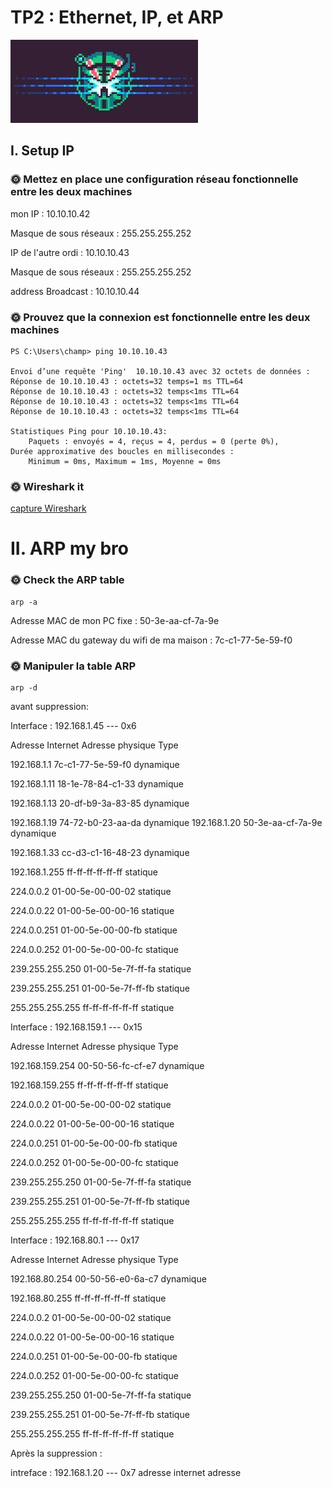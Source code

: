 # TP2 : Ethernet, IP, et ARP

![Alt text](image.png)

## I. Setup IP

### 🌞 Mettez en place une configuration réseau fonctionnelle entre les deux machines

mon IP : 10.10.10.42

Masque de sous réseaux :  255.255.255.252

IP de l'autre ordi : 10.10.10.43

Masque de sous réseaux :  255.255.255.252

address Broadcast : 10.10.10.44

### 🌞 Prouvez que la connexion est fonctionnelle entre les deux machines

````
PS C:\Users\champ> ping 10.10.10.43

Envoi d’une requête 'Ping'  10.10.10.43 avec 32 octets de données :
Réponse de 10.10.10.43 : octets=32 temps=1 ms TTL=64
Réponse de 10.10.10.43 : octets=32 temps<1ms TTL=64
Réponse de 10.10.10.43 : octets=32 temps<1ms TTL=64
Réponse de 10.10.10.43 : octets=32 temps<1ms TTL=64

Statistiques Ping pour 10.10.10.43:
    Paquets : envoyés = 4, reçus = 4, perdus = 0 (perte 0%),
Durée approximative des boucles en millisecondes :
    Minimum = 0ms, Maximum = 1ms, Moyenne = 0ms
````

### 🌞 Wireshark it
 [capture Wireshark](./TP-réseaux2capture.pcapng)

# II. ARP my bro

### 🌞 Check the ARP table
 
```
arp -a
``` 
Adresse MAC de mon PC fixe :  50-3e-aa-cf-7a-9e

Adresse MAC du gateway du wifi de ma maison : 7c-c1-77-5e-59-f0

### 🌞 Manipuler la table ARP
```
arp -d
```
avant suppression:

Interface : 192.168.1.45 --- 0x6

  Adresse Internet      Adresse physique      Type

  192.168.1.1           7c-c1-77-5e-59-f0     dynamique
  
  192.168.1.11          18-1e-78-84-c1-33     dynamique
  
  192.168.1.13          20-df-b9-3a-83-85     dynamique
  
  192.168.1.19          74-72-b0-23-aa-da     dynamique
  192.168.1.20          50-3e-aa-cf-7a-9e     dynamique
  
  192.168.1.33          cc-d3-c1-16-48-23     dynamique
  
  192.168.1.255         ff-ff-ff-ff-ff-ff     statique
  
  224.0.0.2             01-00-5e-00-00-02     statique
  
  224.0.0.22            01-00-5e-00-00-16     statique
  
  224.0.0.251           01-00-5e-00-00-fb     statique
  
  224.0.0.252           01-00-5e-00-00-fc     statique
  
  
  239.255.255.250       01-00-5e-7f-ff-fa     statique
  
  239.255.255.251       01-00-5e-7f-ff-fb     statique
  
  255.255.255.255       ff-ff-ff-ff-ff-ff     statique

Interface : 192.168.159.1 --- 0x15
  
  Adresse Internet      Adresse physique      Type
  
  192.168.159.254       00-50-56-fc-cf-e7     dynamique
  
  192.168.159.255       ff-ff-ff-ff-ff-ff     statique
  
  224.0.0.2             01-00-5e-00-00-02     statique
  
  224.0.0.22            01-00-5e-00-00-16     statique
  
  224.0.0.251           01-00-5e-00-00-fb     statique
  
  224.0.0.252           01-00-5e-00-00-fc     statique
  
  239.255.255.250       01-00-5e-7f-ff-fa     statique
  
  239.255.255.251       01-00-5e-7f-ff-fb     statique
  
  255.255.255.255       ff-ff-ff-ff-ff-ff     statique

Interface : 192.168.80.1 --- 0x17
  
  Adresse Internet      Adresse physique      Type
  
  192.168.80.254        00-50-56-e0-6a-c7     dynamique
  
  192.168.80.255        ff-ff-ff-ff-ff-ff     statique
  
  224.0.0.2             01-00-5e-00-00-02     statique
  
  224.0.0.22            01-00-5e-00-00-16     statique
  
  224.0.0.251           01-00-5e-00-00-fb     statique
  
  224.0.0.252           01-00-5e-00-00-fc     statique
  
  239.255.255.250       01-00-5e-7f-ff-fa     statique
  
  239.255.255.251       01-00-5e-7f-ff-fb     statique
  
  255.255.255.255       ff-ff-ff-ff-ff-ff     statique

Après la suppression :

intreface : 192.168.1.20 --- 0x7
    adresse internet    adresse
